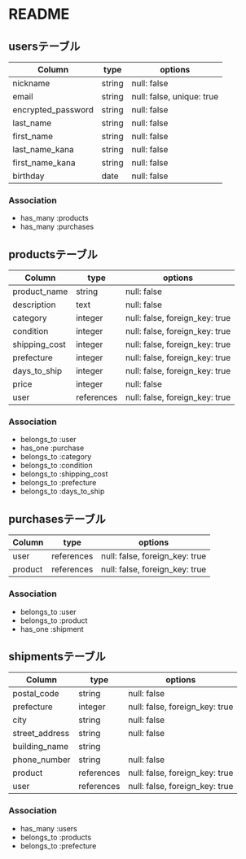 # README

## usersテーブル

| Column             | type   | options                   |
|--------------------|--------|---------------------------|
| nickname           | string | null: false               |
| email              | string | null: false, unique: true |
| encrypted_password | string | null: false               |
| last_name          | string | null: false               |
| first_name         | string | null: false               |
| last_name_kana     | string | null: false               |
| first_name_kana    | string | null: false               |
| birthday           | date   | null: false               |

### Association

- has_many :products
- has_many :purchases

## productsテーブル
| Column          | type       | options                        |
|-----------------|------------|--------------------------------|
| product_name    | string     | null: false                    |
| description     | text       | null: false                    |
| category        | integer    | null: false, foreign_key: true |
| condition       | integer    | null: false, foreign_key: true |
| shipping_cost   | integer    | null: false, foreign_key: true |
| prefecture      | integer    | null: false, foreign_key: true |
| days_to_ship    | integer    | null: false, foreign_key: true |
| price           | integer    | null: false                    |
| user            | references | null: false, foreign_key: true |

### Association

- belongs_to :user
- has_one :purchase
- belongs_to :category
- belongs_to :condition
- belongs_to :shipping_cost
- belongs_to :prefecture
- belongs_to :days_to_ship

## purchasesテーブル

| Column  | type       | options                        |
|---------|------------|--------------------------------|
| user    | references | null: false, foreign_key: true |
| product | references | null: false, foreign_key: true |

### Association

- belongs_to :user
- belongs_to :product
- has_one :shipment

## shipmentsテーブル
| Column          | type       | options                        |
|-----------------|------------|--------------------------------|
| postal_code     | string     | null: false                    |
| prefecture      | integer    | null: false, foreign_key: true |
| city            | string     | null: false                    |
| street_address  | string     | null: false                    |
| building_name   | string     |                                |
| phone_number    | string     | null: false                    |
| product         | references | null: false, foreign_key: true |
| user            | references | null: false, foreign_key: true |

### Association

- has_many :users
- belongs_to :products
- belongs_to :prefecture
